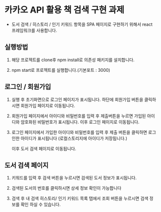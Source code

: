 # 카카오 API 활용 책 검색 구현 과제

* 도서 검색 / 히스토리 / 인기 키워드 항목을 SPA 페이지로 구현하기 위해서 react 프레임워크를 사용합니다. 



## 실행방법

1. 해당 프로젝트를 clone후 npm install로 의존성 패키지를 설치합니다.

2. npm start로 프로젝트를 실행합니다.(기본포트 : 3000)


## 로그인 / 회원가입 

1. 실행 후 초기화면으로 로그인 페이지가 표시됩니다. 하단에 회원가입 버튼을 클릭하시면 회원가입 페이지로 이동됩니다.

2. 회원가입 페이지에서 아이디와 비밀번호를 입력 후 제출버튼을 누르면 가입된 아이디와 암호화된 비밀번호가 표시됩니다.
   이후 로그인 페이지로 이동됩니다.
   
3. 로그인 페이지에서 가입한 아이디와 비밀번호를 입력 후 제출 버튼을 클릭하면 로그인한 아이디가 표시됩니다
   (로컬스토리지에 아이디가 저장됩니다.)
   
   이후 도서 검색 페이지로 이동됩니다.
   
## 도서 검색 페이지

1. 키워드를 입력 후 검색 버튼을 누르시면 검색된 도서 정보가 표시됩니다.

2. 검색된 도서의 번호를 클릭하시면 상세 정보 확인이 가능합니다

3. 검색 후 내 검색 히스토리/ 인기 키워드 목록 탭에서 조회 버튼을 누르시면 검색 정보를 확인 하실 수 있습니다.
